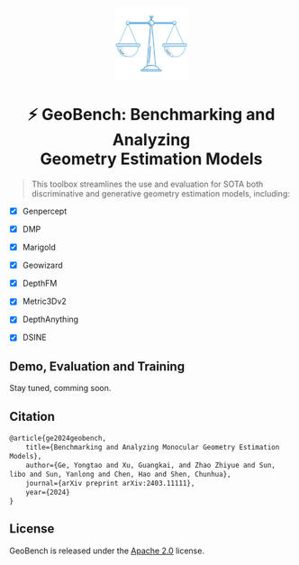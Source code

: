 <div align="center">
<img src="./assets/logo.png" width="128"/>

# ⚡ GeoBench: Benchmarking and Analyzing <br> Geometry Estimation Models

</div>

> This toolbox streamlines the use and evaluation for SOTA both discriminative and generative geometry estimation models, including:

- [x] Genpercept
- [x] DMP
- [x] Marigold
- [x] Geowizard
- [x] DepthFM
- [x] Metric3Dv2
- [x] DepthAnything
- [x] DSINE


## Demo, Evaluation and Training

Stay tuned, comming soon.


## Citation

```
@article{ge2024geobench,
    title={Benchmarking and Analyzing Monocular Geometry Estimation Models},
    author={Ge, Yongtao and Xu, Guangkai, and Zhao Zhiyue and Sun, libo and Sun, Yanlong and Chen, Hao and Shen, Chunhua},
    journal={arXiv preprint arXiv:2403.11111},
    year={2024}
}

```
## License

GeoBench is released under the [Apache 2.0](https://github.com/Lightning-AI/lightning-llama/blob/main/LICENSE) license.